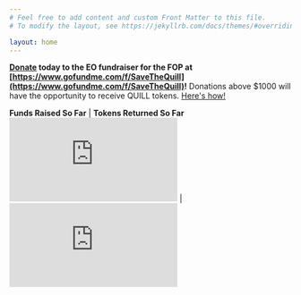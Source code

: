 ```yaml
---
# Feel free to add content and custom Front Matter to this file.
# To modify the layout, see https://jekyllrb.com/docs/themes/#overriding-theme-defaults

layout: home
---
```

**[Donate](https://www.gofundme.com/f/SaveTheQuill) today to the EO fundraiser for the FOP at [https://www.gofundme.com/f/SaveTheQuill](https://www.gofundme.com/f/SaveTheQuill)!**
Donations above $1000 will have the opportunity to receive QUILL tokens. [Here's how!](https://emergentorder.io/eo/update/2021/05/04/how-to-get-QUILL-tokens.html)


**Funds Raised So Far** | **Tokens Returned So Far**
&nbsp;&nbsp;&nbsp;&nbsp;&nbsp;&nbsp;&nbsp;&nbsp;![funds-raised-so-far](http://www.coolfundraisingideas.net/thermometer/thermometer.php?currency=dollar&goal=600000&raised=63985&color=blue&size=medium) | &nbsp;&nbsp;&nbsp;&nbsp;&nbsp;&nbsp;&nbsp;&nbsp;![tokens-returned-so-far](http://www.coolfundraisingideas.net/thermometer/thermometer.php?currency=none&goal=600&raised=0&color=green&size=medium)
